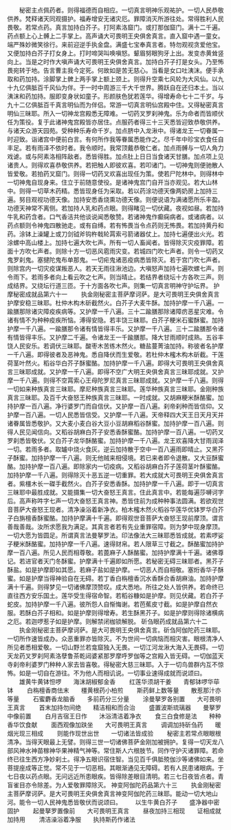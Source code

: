 <!-- { "loadSidebar": true } -->
　　秘密主点佩药者。则得福德而自相应。一切真言明神乐观祐护。一切人民恭敬供养。梵释诸天同观摄护。福寿增安无诸灾厄。罪障消灭所游往处。常得胜利人民畏敬。若常点药。真言加持白芥子。打阿素洛窟门。或打那伽窟门。满十二千遍。药点额上心上髆上二手掌上。高声诵大可畏明王央俱舍真言。直入窟中遇一童女。端严殊妙微笑徐行。来前迎逆手执金盘。满盛七宝奉真言者。特勿观视贪爱他宝。又便加持白芥子打女身上。打时啼哭叫唤嗔怒。颦眉努眼狗牙上出。发变赤黄耸竖向上。当是之时作大嗔声诵大可畏明王央俱舍真言。加持白芥子打是女头。乃至怖畏宛转于地。告言曹主我今定死。何故如是苦无慈心。当看是女口吐洟沫。便手承取和药加持。涂脚掌上髀上两手掌上额上颈上。则得升空乘七风轮为大风仙。以九十九亿俱胝百千风仙为伴。于一时中周游三千大千世界。腾跃自在还归本土。当以洟沫和药加持。服即变身状如童子。形颜肤色犹若莲华。得增寿命七十二千岁。与九十二亿俱胝百千真言明仙而为伴侣。常游一切真言明仙宫殿中住。又得秘密真言明仙三昧耶。所入一切神龙宫殿悉无障难。一切药叉罗刹神鬼。乐为命者而皆顺伏任为策役。复于此诸神鬼宫殿皆亦居住。点服药者得三十三天悉皆迎致恭敬供养。与诸天众游天园苑。受种种乐寿命千岁。加点脐中入龙湫中。得诸龙王一切眷属一时迎致。诣诸宫中便前白言。有何所作我等眷属悉能作之。尽千年中珍宝衣食任自丰足。若有雨泽不依时者。我令顺时。我常顶戴恭敬仁者。加点雨髆与一切人角力戏谑。或与阿素洛相阵敌者。悉皆得胜。加点肚上日日当食诸天甘膳。加点项上见诸贵人。则得欢喜恭敬供养。若把触人即彼欢喜。若叩诸门。一切神鬼则便驰散人皆爱敬。若拍药叉窟门。则得一切药叉欢喜出现任为策。使若尸陀林中。则得林中一切神鬼自现身来。住立于前随意使役。是诸神鬼宫门自开当亦观见。若大山林中。则得一切草木药精。悉皆现身任为采取。若以药涂功德天像两奶房上加持三遍。努目观视功德天像。加持安悉香烧熏功德天像。则便说语为满诸愿所乐丰盈。功德天神常不离侧。若加持人乳和药点眼。则得睹见一切伏藏。夜视如昼。若加持牛乳和药含者。口气香洁共他谈说闻悉敬赞。若诸神鬼作癫痫病者。或诸病者。以药点额则令神鬼四散驰走。或有自缚。若有怖畏当令点药则无怖畏。若加持黄丹和药。涂钵上澡罐上或刀剑钺斧钩杵戟轮罥索弓箭诸器仗上。加持七遍便出火光。若涂螺中高山楼上。加持七遍大吹七声。所有一切人畜闻者。皆得除灭灾疫罪障。若面十方吹七声者。则除十方一切恶风雹雨灾变。若城四门吹七声者。则令一切药叉鬼罗刹鬼。塞揵陀鬼布单那鬼。一切疟鬼诸恶疫病悉皆除灭。若于宫门吹七声者。则除宫内一切灾疫谋叛恶人。若天无雨往湫池边。大嗔怒声加持七遍吹螺七声。则令雨下。若雨多者向上看云吹之七声。则当晴止。若结界者绕坛十方各吹三声。则成结界。又绕坛行道三匝。于十方面各吹七声。则集一切真言明神守护坛界。
护摩秘密成就品第六十一
　　执金刚秘密主菩萨摩诃萨。是大可畏明王央俱舍真言护摩安稳三昧耶。杜仲木构木斫截然火。白芥子大麦牛酥。加持护摩一千八遍。一踰膳那除诸灾障疫疾病等。又护摩一千八遍。三十二踰膳那除诸障疠恶星灾难。令诸有情不为种种疫疾所恼。溥得安隐。若丰饶三昧耶。白芥子粳米石蜜酥蜜。加持护摩一千八遍。一踰膳那令诸有情皆得丰乐。又护摩一千八遍。三十二踰膳那令诸有情皆得丰乐。又护摩二千遍。令诸龙王一千踰膳那。降大甘雨顺时成熟。五谷丰饶人民安乐。若调伏三昧耶。酸枣木苦练木然火。糖盐蔓菁油加持。称彼者名护摩一千八遍。即得彼者及恶神鬼。悉自降伏而生爱敬。若杜仲木櫁木构木斫截。干莲荷茎叶然火。稻谷华白芥子酥蜜酪。加持护摩一千八遍。即得大可畏明王央俱舍真言三昧耶成就。又护摩一千八遍。即得不空广大明王央俱舍真言三昧耶成就。又护摩一千八遍。则得不空罥索心王母陀罗尼真言三昧耶成就。又护摩一千八遍。则得一切如来种族真言三昧耶。摩尼种族真言三昧耶。莲华种族真言三昧耶。金刚种族真言三昧耶。及百千大奋怒王种族真言三昧耶。一时成就。又胡麻粳米酥酪蜜。加持护摩一百八遍。净行婆罗门而自信伏。又护摩一百八遍。刹帝刹种而皆信仰。又护摩一百八遍。一切人民悉皆信受。又护摩一千八遍。天帝释四大天王日天月天并诸眷属皆悉敬护。又大麦小麦白谷大豆小豆胡麻稻谷酥蜜。加持护摩一百八遍。则得人民见闻信向。又稻谷胡麻白芥子安悉香酥蜜酪。加持护摩一百八遍。一切药叉罗刹悉皆敬伏。又白芥子龙华酥酪蜜。加持护摩一千八遍。龙王欢喜降大甘雨润泽一切。若雨多者。取罏中烧火食灰。逆云加持散于空中一百八遍雨即晴止。又黑芥子酥蜜。加持护摩一千八遍。则无他贼来相侵境。若已来者即令退散。又大豆酥蜜酪。加持护摩一百八遍。即除家内一切疫病。又稻谷胡麻白芥子莲荷茎叶酥蜜酪。加持护摩一千八遍。则得除灭十恶五逆一切重罪。若大成就大可畏明王央俱舍真言者。紫橿木长一磔手截然火。白芥子安悉香酥。加持护摩一千八遍。即于一切真言三昧耶中最胜成就。又能摄集一切大奋怒王真言。住此真言中。若能每遍莎嚩诃字后。高声称吽字七声一切大奋怒王真言神。悉皆住前为成种种事法圆满。若欲观世音菩萨大奋怒王现者。清净澡浴着新净衣。柏木櫁木然火稻谷华莲华优钵罗华白芥子白旃檀香酥蜜酪。加持护摩满十千遍。即得观世音菩萨大奋怒王现前摩顶。谓言善哉善哉。汝所求愿我为满足。其真言者若有先业重罪宿障。则为梦中现身摩顶。一切大愿为皆圆足。所谓真言法曼拏罗法。印法像法大三昧耶悉皆成就。若素啰娑子粳米酥酪蜜。加持护摩一千八遍。速得财帛。若人限草三寸截之。酥酪蜜加持护摩一百八遍。所见人民而相尊敬。若蓖麻子人酥酪蜜。加持护摩满十千遍。诸佛尊记。若进官者天门冬酥蜜。护摩满十千遍即如所愿。若秘密无碍三昧耶者。黑芥子酥盐。如是护摩即如其愿。若麻子盐如是护摩。一切恶人而自相敬。塞烆香华子酥蜜。如是护摩当得神验自在无碍。若丁香白栴檀香沉水香酥合香胡麻油。加持护摩满十千遍。则得梦见一切诸佛摩顶赞叹。成大悉地。所往之处人皆供养。若命终已直往西方安乐国土。莲华受生得宿命智。若稻谷糠如是护摩。则见伏藏。若白芥子蛇皮。加持护摩一千八遍。彼所怨人自惭悔谢。若芭蕉皮寸截。如是护摩自然衣服。若酥白芥子相和。如是护摩则得增寿。若生酥黑芥子。如是护摩则得除诸横病之厄。若迦啰惹子如是护摩。则解禁闭枷锁解脱。
斫刍眼药成就品第六十二
　　执金刚秘密主菩萨摩诃萨。是大可畏明王央俱舍真言。斫刍阿伽陀药三昧耶。一切所作速皆成办。众恶重罪亦皆除灭。不为世间一切病恼而相灾害。眼根清净人所见者悉相爱敬。一切山野兰若龛窟独入无畏。一切江河龙湫大海入无畏碍。一切天龙药叉罗刹阿素洛孽鲁茶乾闼婆紧那罗摩呼罗伽等之宫殿入皆无碍。一切伽蓝天寺刹帝利婆罗门种种人家去皆喜敬。得秘密大慈三昧耶。入于一切鸟兽群内互不惊怖。如是一切自在游往。不为他人而相讥说。一切事业速得成就而说颂曰。
　　雄黄牛黄钵怛啰　　海沫胡椒郁金香
　　红莲华须胡干姜　　青郁钵啰华荜钵
　　白栴檀香商佉末　　橿黄根药小柏煎
　　斯药鲜上数等量　　散惹那汁亦等量
　　石蜜麝香龙脑香　　多前药分三分量
　　涂曼拏罗各别置　　大可畏明王真言
　　首末加持勿间绝　　精洁相和而合治
　　盛置波斯琉璃器　　曼拏罗中像前置
　　白月吉宿王日作　　沐浴清洁着净衣
　　食三白食修是法　　种种香华饮食献
　　面西观像加趺坐　　大可畏明王真言
　　调调加持斫刍药　　暖烟光现三相成
　　则能作现世出世　　一切诸法皆成验
　　秘密主若常点眼眼根清净。当得天眼最上无譬。则得三世一切诸佛菩萨金刚加被拥护。复得一切天龙八部风神水神苗稼神华果神精气神等。常住斯人六根肢节。同作守护灭诸罪障。若命终已往生西方净妙刹土。得净五眼识宿住智。当见百千俱胝殑伽沙等诸佛如来。坐菩提座成等正觉。常不见于一切恶相。其眼渐通见无障碍。若有人民患诸眼病。于七日夜以药点眼。无问远近所患眼疾。皆得除差眼目清明。若三七日夜皆点者。青盲雀目亦令除差。为人爱敬罪障除灭。
神变阿伽陀药品第六十三
　　执金刚秘密主菩萨摩诃萨。是大可畏明王央俱舍真言神变阿伽陀药三昧耶。能动一切大地山河。能令一切人民神鬼悉皆敬伏而说颂曰。
　　以生牛黄白芥子　　盛净器中密固护
　　起曼拏罗置像前　　大可畏明王真言
　　昼夜加持三相现　　证相成就加持用
　　清洁澡浴着净服　　执持斯药作诸法
